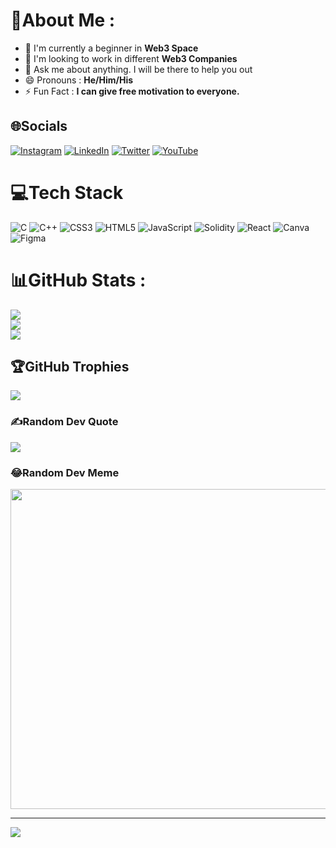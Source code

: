# 💫About Me :
- 🌱 I'm currently a beginner in **Web3 Space**
- 👯 I'm looking to work in different **Web3 Companies**
- 💬 Ask me about anything. I will be there to help you out
- 😄 Pronouns : **He/Him/His**
- ⚡ Fun Fact : **I can give free motivation to everyone.**

## 🌐Socials
[![Instagram](https://img.shields.io/badge/Instagram-%23E4405F.svg?logo=Instagram&logoColor=white)](https://instagram.com/_bikramjitbolchi_/?hl=en) [![LinkedIn](https://img.shields.io/badge/LinkedIn-%230077B5.svg?logo=linkedin&logoColor=white)](https://linkedin.com/in/bikramjit-saha-44b3251a0/) [![Twitter](https://img.shields.io/badge/Twitter-%231DA1F2.svg?logo=Twitter&logoColor=white)](https://twitter.com/bikramjitindia) [![YouTube](https://img.shields.io/badge/YouTube-%23FF0000.svg?logo=YouTube&logoColor=white)](https://youtube.com/c/UCooyvvpFagid_7UHIA-GiRw) 

# 💻Tech Stack
![C](https://img.shields.io/badge/c-%2300599C.svg?style=for-the-badge&logo=c&logoColor=white) ![C++](https://img.shields.io/badge/c++-%2300599C.svg?style=for-the-badge&logo=c%2B%2B&logoColor=white) ![CSS3](https://img.shields.io/badge/css3-%231572B6.svg?style=for-the-badge&logo=css3&logoColor=white) ![HTML5](https://img.shields.io/badge/html5-%23E34F26.svg?style=for-the-badge&logo=html5&logoColor=white) ![JavaScript](https://img.shields.io/badge/javascript-%23323330.svg?style=for-the-badge&logo=javascript&logoColor=%23F7DF1E) ![Solidity](https://img.shields.io/badge/Solidity-%23363636.svg?style=for-the-badge&logo=solidity&logoColor=white) ![React](https://img.shields.io/badge/react-%2320232a.svg?style=for-the-badge&logo=react&logoColor=%2361DAFB) ![Canva](https://img.shields.io/badge/Canva-%2300C4CC.svg?style=for-the-badge&logo=Canva&logoColor=white) 	![Figma](https://img.shields.io/badge/figma-%23F24E1E.svg?style=for-the-badge&logo=figma&logoColor=white)
# 📊GitHub Stats :
![](https://github-readme-stats.vercel.app/api?username=Bikramjit21&theme=radical&hide_border=false&include_all_commits=false&count_private=false)<br/>
![](https://github-readme-streak-stats.herokuapp.com/?user=Bikramjit21&theme=radical&hide_border=false)<br/>
![](https://github-readme-stats.vercel.app/api/top-langs/?username=Bikramjit21&theme=radical&hide_border=false&include_all_commits=false&count_private=false&layout=compact)

## 🏆GitHub Trophies
![](https://github-profile-trophy.vercel.app/?username=Bikramjit21&theme=juicyfresh&no-frame=false&no-bg=false&margin-w=4)

### ✍️Random Dev Quote
![](https://quotes-github-readme.vercel.app/api?type=horizontal&theme=radical)

### 😂Random Dev Meme
<img src="https://random-memer.herokuapp.com/" width="512px"/>

---
[![](https://visitcount.itsvg.in/api?id=Bikramjit21&icon=0&color=0)](https://visitcount.itsvg.in)
